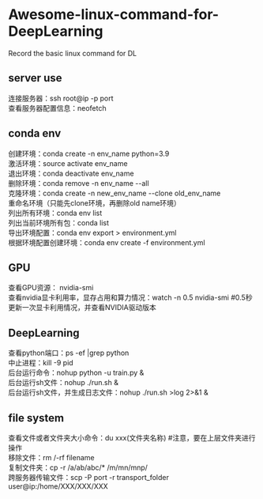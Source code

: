 # Awesome-linux-command-for-DeepLearning
Record the basic linux command for DL 

## server use
连接服务器：ssh root@ip -p port  
查看服务器配置信息：neofetch  

## conda env
创建环境：conda create -n env_name python=3.9   
激活环境：source activate env_name   
退出环境：conda deactivate env_name     
删除环境：conda remove -n env_name --all     
克隆环境：conda create -n new_env_name --clone old_env_name    
重命名环境（只能先clone环境，再删除old name环境）   
列出所有环境：conda env list       
列出当前环境所有包：conda list     
导出环境配置：conda env export > environment.yml      
根据环境配置创建环境：conda env create -f environment.yml      

## GPU 
查看GPU资源： nvidia-smi  
查看nvidia显卡利用率，显存占用和算力情况：watch -n 0.5 nvidia-smi         #0.5秒更新一次显卡利用情况，并查看NVIDIA驱动版本  

## DeepLearning 
查看python端口：ps -ef |grep python  
中止进程：kill -9 pid  
后台运行命令：nohup python -u train.py &     
后台运行sh文件：nohup  ./run.sh &       
后台运行sh文件，并生成日志文件：nohup ./run.sh >log  2>&1 &

## file system
查看文件或者文件夹大小命令：du xxx(文件夹名称)         #注意，要在上层文件夹进行操作  
移除文件：rm  /-rf  filename  
复制文件夹：cp -r /a/ab/abc/* /m/mn/mnp/  
跨服务器传输文件：scp -P port -r transport_folder user@ip:/home/XXX/XXX/XXX  


